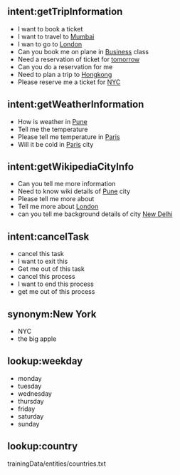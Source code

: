 
## intent:getTripInformation
- I want to book a ticket
- I want to travel to [Mumbai](destinationCity)
- I wan to go to [London](destinationCity)
- Can you book me on plane in [Business](travelClass) class
- Need a reservation of ticket for [tomorrow](startDate)
- Can you do a reservation for me
- Need to plan a trip to [Hongkong](destinationCity)
- Please reserve me a ticket for [NYC](destinationCity)

## intent:getWeatherInformation
- How is weather in [Pune](destinationCity)
- Tell me the temperature
- Please tell me temperature in [Paris](destinationCity)
- Will it be cold in [Paris](destinationCity) city

## intent:getWikipediaCityInfo
- Can you tell me more information
- Need to know wiki details of [Pune](destinationCity) city
- Please tell me more about
- Tell me more about [London](destinationCity)
- can you tell me background details of city [New Delhi](destinationCity)

## intent:cancelTask
- cancel this task
- I want to exit this
- Get me out of this task
- cancel this process
- I want to end this process
- get me out of this process

## synonym:New York
- NYC
- the big apple

## lookup:weekday
- monday
- tuesday
- wednesday
- thursday
- friday
- saturday
- sunday

## lookup:country
trainingData/entities/countries.txt